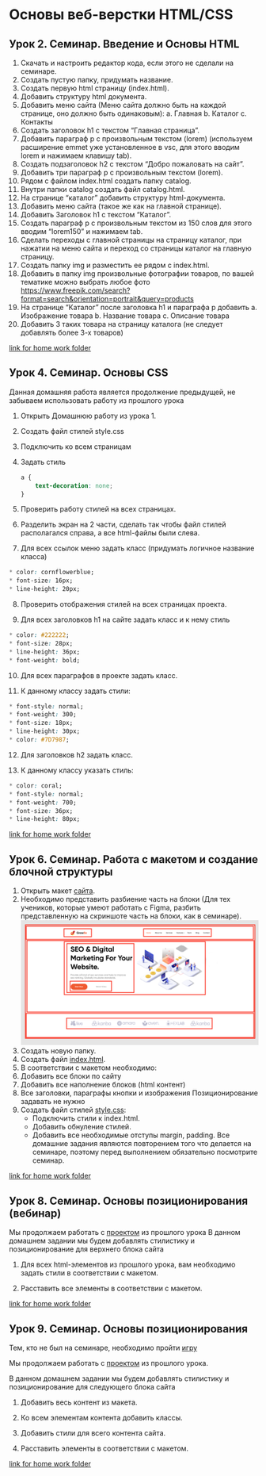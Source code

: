 # Основы веб-верстки HTML/CSS

## Урок 2. Семинар. Введение и Основы HTML
1. Скачать и настроить редактор кода, если этого не сделали на семинаре.
2. Создать пустую папку, придумать название.
3. Создать первую html страницу (index.html).
4. Добавить структуру html документа.
5. Добавить меню сайта (Меню сайта должно быть на каждой странице, оно должно быть одинаковым): a. Главная b. Каталог c. Контакты
6. Создать заголовок h1 с текстом “Главная страница”.
7. Добавить параграф p с произвольным текстом (lorem) (используем расширение emmet уже установленное в vsc, для этого вводим lorem и нажимаем клавишу tab).
8. Создать подзаголовок h2 с текстом “Добро пожаловать на сайт”.
9. Добавить три параграф p с произвольным текстом (lorem).
10. Рядом с файлом index.html создать папку catalog.
11. Внутри папки catalog создать файл catalog.html.
12. На странице “каталог” добавить структуру html-документа.
13. Добавить меню сайта (такое же как на главной странице).
14. Добавить Заголовок h1 с текстом “Каталог”.
15. Создать параграф p с произвольным текстом из 150 слов для этого вводим “lorem150” и нажимаем tab.
16. Сделать переходы с главной страницы на страницу каталог, при нажатии на меню сайта и переход со страницы каталог на главную страницу.
17. Создать папку img и разместить ее рядом с index.html.
18. Добавить в папку img произвольные фотографии товаров, по вашей тематике можно выбрать любое фото https://www.freepik.com/search?format=search&orientation=portrait&query=products
19. На странице “Каталог” после заголовка h1 и параграфа p добавить a. Изображение товара b. Название товара c. Описание товара
20. Добавить 3 таких товара на страницу каталога (не следует добавлять более 3-х товаров)

[link for home work folder](./lesson_1/home_work/)



## Урок 4. Семинар. Основы CSS
Данная домашняя работа является продолжение предыдущей, не забываем использовать работу из прошлого урока

1. Открыть Домашнюю работу из урока 1.

2. Создать файл стилей style.css

3. Подключить ко всем страницам

4. Задать стиль

    ```css
    a {
        text-decoration: none;
    }
    ```

5. Проверить работу стилей на всех страницах.

6. Разделить экран на 2 части, сделать так чтобы файл стилей располагался справа, а все html-файлы были слева.

7. Для всех ссылок меню задать класс (придумать логичное название класса)
```css
* color: cornflowerblue;
* font-size: 16px;
* line-height: 20px;
```

8. Проверить отображения стилей на всех страницах проекта.

9. Для всех заголовков h1 на сайте задать класс и к нему стиль
```css
* color: #222222;
* font-size: 28px;
* line-height: 36px;
* font-weight: bold;
```

10. Для всех параграфов в проекте задать класс.

11. К данному классу задать стили:
```css
* font-style: normal;
* font-weight: 300;
* font-size: 18px;
* line-height: 30px;
* color: #7D7987;
```

12. Для заголовков h2 задать класс.

13. К данному классу указать стиль:
```css
* color: coral;
* font-style: normal;
* font-weight: 700;
* font-size: 36px;
* line-height: 80px;
```

[link for home work folder](./lesson_1/home_work/)


## Урок 6. Семинар. Работа с макетом и cоздание блочной структуры

1. Открыть макет [сайта](https://www.figma.com/file/mnLY69cYE5cqWM5w6n5hXx/Seo-%26-Digital-Marketing-Landing-Page?node-id=23%3A2).
2. Необходимо представить разбиение часть на блоки (Для тех учеников, которые умеют работать с Figma, разбить представленную на скриншоте часть на блоки, как в семинаре).
![img](./lesson_6/home_work/page.png)
3. Создать новую папку.
4. Создать файл [index.html](./lesson_6/home_work/index.html).
5. В соответствии с макетом необходимо:
6. Добавить все блоки по сайту
7. Добавить все наполнение блоков (html контент)
8. Все заголовки, параграфы кнопки и изображения Позиционирование задавать не нужно
9. Создать файл стилей [style.css](./lesson_6/home_work/style.css): 
    - Подключить стили к index.html. 
    - Добавить обнуление стилей. 
    - Добавить все необходимые отступы margin, padding. Все домашние задания являются повторением того что делается на семинаре, поэтому перед выполнением обязательно посмотрите семинар.

[link for home work folder](./lesson_6/home_work/)



## Урок 8. Семинар. Основы позиционирования (вебинар)

Мы продолжаем работать с [проектом](https://www.figma.com/file/mnLY69cYE5cqWM5w6n5hXx/Seo-%26-Digital-Marketing-Landing-Page?node-id=186%3A2) из прошлого урока 
В данном домашнем задании мы будем добавлять стилистику и позиционирование для верхнего блока сайта

1. Для всех html-элементов из прошлого урока, вам необходимо задать стили в соответствии с макетом.

2. Расставить все элементы в соответствии с макетом.

[link for home work folder](./lesson_6/home_work/)


## Урок 9. Семинар. Основы позиционирования

Тем, кто не был на семинаре, необходимо пройти [игру](http://flexboxfroggy.com/#ru) 

Мы продолжаем работать с [проектом](https://www.figma.com/file/mnLY69cYE5cqWM5w6n5hXx/Seo-%26-Digital-Marketing-Landing-Page?node-id=186%3A47) из прошлого урока. 

В данном домашнем задании мы будем добавлять стилистику и позиционирование для следующего блока сайта


1. Добавить весь контент из макета.

2. Ко всем элементам контента добавить классы.

3. Добавить стили для всего контента сайта.

4. Расставить элементы в соответствии с макетом.

[link for home work folder](./lesson_6/home_work/)